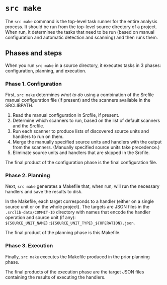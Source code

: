 # `src make`

The `src make` command is the top-level task runner for the entire analysis
process. It should be run from the top-level source directory of a project. When
run, it determines the tasks that need to be run (based on manual configuration
and automatic detection and scanning) and then runs them.

## Phases and steps

When you run `src make` in a source directory, it executes tasks in 3 phases:
configuration, planning, and execution.

### Phase 1. Configuration

First, `src make` determines *what to do* using a combination of the Srcfile
manual configuration file (if present) and the scanners available in the
SRCLIBPATH.

1. Read the manual configuration in Srcfile, if present.
1. Determine which scanners to run, based on the list of default scanners and
   the Srcfile.
1. Run each scanner to produce lists of discovered source units and handlers
   to run on them.
1. Merge the manually specified source units and handlers with the output from
   the scanners. (Manually specified source units take precedence.)
1. Eliminate source units and handlers that are skipped in the Srcfile.

The final product of the configuration phase is the final configuration file.

### Phase 2. Planning

Next, `src make` generates a Makefile that, when run, will run the necessary
handlers and save the results to disk.

In the Makefile, each target corresponds to a handler (either on a single source
unit or on the whole project). The targets are JSON files in the
`.srclib-data/COMMIT-ID` directory with names that encode the handler operation
and source unit (if any):
`${SOURCE_UNIT_NAME}:${SOURCE_UNIT_TYPE}_${OPERATION}.json`.

The final product of the planning phase is this Makefile.

### Phase 3. Execution

Finally, `src make` executes the Makefile produced in the prior planning
phase.

The final products of the execution phase are the target JSON files containing
the results of executing the handlers.
